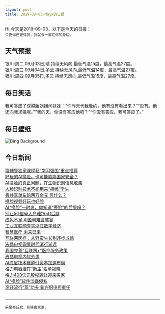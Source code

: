 ```yaml
---
layout: post
title: 2019-09-03-Mayx的日报
---
```


Hi,今天是2019-09-03，以下是今天的日报：<br><small>
只要你还记得我，我就会一直在你的身边。</small><!--more-->
## 天气预报
银川:周二 09月03日,晴 持续无风向,最低气温15度，最高气温27度。<br>银川:周三 09月04日,多云 持续无风向,最低气温14度，最高气温27度。<br>银川:周四 09月05日,多云 持续无风向,最低气温15度，最高气温27度。
## 每日笑话
我可答应了双胞胎姐姐问妹妹：”你昨天代我赴约，他有没有看出来？”“没有。他还向我求婚呢。”“我的天，你没有答应他吧？”“你没有答应，我可答应了。”
## 每日壁纸
![Bing Background](https://cn.bing.com/th?id=OHR.DetroitIndustryMural_EN-US7421430527_1920x1080.jpg&rf=LaDigue_1920x1080.jpg&pid=hp "A Diego Rivera painting to celebrate Labor Day (© James R. Martin/Shutterstock)")
## 今日新闻

[猿辅导独家课程获“学习强国”重点推荐](http://it.people.com.cn/n1/2019/0903/c1009-31334121.html)   
[好玩的AI换脸，也可能威胁国家安全？](http://it.people.com.cn/n1/2019/0903/c1009-31333056.html)   
[AI换脸的真正问题，在生物识别信息收集](http://it.people.com.cn/n1/2019/0903/c1009-31333054.html)   
[人脸识别技术不能用来“捆绑”学生](http://it.people.com.cn/n1/2019/0903/c1009-31333058.html)   
[丢共享单车赔两万余元 凭什么？](http://it.people.com.cn/n1/2019/0903/c1009-31333108.html)   
[换脸视频好玩也好险](http://it.people.com.cn/n1/2019/0903/c1009-31333105.html)   
[AI“换脸”一时爽，你知道“丢脸”的后果吗？](http://it.people.com.cn/n1/2019/0903/c1009-31333099.html)   
[别让5G信号入户难拖5G后腿](http://it.people.com.cn/n1/2019/0903/c1009-31333026.html)   
[成色不足 AI盈利难言盛宴](http://it.people.com.cn/n1/2019/0903/c1009-31333020.html)   
[工业互联网夯实浙江数字经济](http://it.people.com.cn/n1/2019/0903/c1009-31333014.html)   
[智慧医疗 未来已来](http://it.people.com.cn/n1/2019/0903/c1009-31333011.html)   
[互联网医疗：从野蛮生长到逐步成熟](http://it.people.com.cn/n1/2019/0903/c1009-31333012.html)   
[液晶电视霸屏时代渐行渐远](http://it.people.com.cn/n1/2019/0903/c1009-31332990.html)   
[我国完善“互联网+”医疗服务政策](http://it.people.com.cn/n1/2019/0903/c1009-31332997.html)   
[液晶电视内忧外患](http://it.people.com.cn/n1/2019/0903/c1009-31332999.html)   
[AI底层技术赛道引资本加速布局](http://it.people.com.cn/n1/2019/0903/c1009-31333002.html)   
[格力电器潜在“新主”名单揭晓](http://it.people.com.cn/n1/2019/0903/c1009-31333009.html)   
[格力400亿元股权转让迎来买家](http://it.people.com.cn/n1/2019/0903/c1009-31332932.html)   
[AI“换脸”软件涉嫌侵权](http://it.people.com.cn/n1/2019/0903/c1009-31332901.html)   
[烹饪流行“蒸”功夫 新兴厨电担重任](http://it.people.com.cn/n1/2019/0903/c1009-31332888.html)   
<br />

***

<small>采桑秦氏女，织锦窦家妻。</small>
